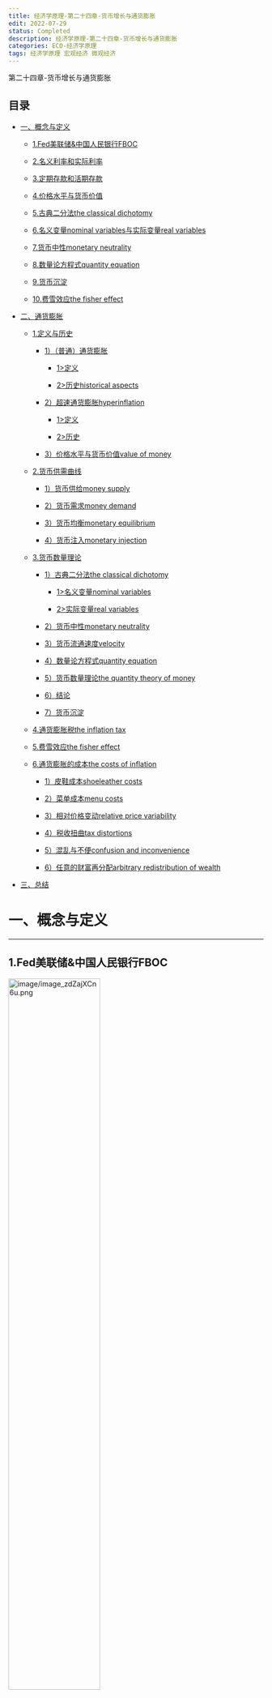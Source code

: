 ```yaml
---             
title: 经济学原理-第二十四章-货币增长与通货膨胀
edit: 2022-07-29
status: Completed
description: 经济学原理-第二十四章-货币增长与通货膨胀
categories: ECO-经济学原理
tags: 经济学原理 宏观经济 微观经济
---
```

第二十四章-货币增长与通货膨胀

## 目录

*   [一、概念与定义](#一概念与定义)

    *   [1.Fed美联储&中国人民银行FBOC](#1fed美联储中国人民银行fboc)

    *   [2.名义利率和实际利率](#2名义利率和实际利率)

    *   [3.定期存款和活期存款](#3定期存款和活期存款)

    *   [4.价格水平与货币价值](#4价格水平与货币价值)

    *   [5.古典二分法the classical dichotomy](#5古典二分法the-classical-dichotomy)

    *   [6.名义变量nominal variables与实际变量real variables](#6名义变量nominal-variables与实际变量real-variables)

    *   [7.货币中性monetary neutrality](#7货币中性monetary-neutrality)

    *   [8.数量论方程式quantity equation](#8数量论方程式quantity-equation)

    *   [9.货币沉淀](#9货币沉淀)

    *   [10.费雪效应the fisher effect](#10费雪效应the-fisher-effect)

*   [二、通货膨胀](#二通货膨胀)

    *   [1.定义与历史](#1定义与历史)

        *   [1）（普通）通货膨胀](#1普通通货膨胀)

            *   [1>定义](#1定义)

            *   [2>历史historical aspects](#2历史historical-aspects)

        *   [2）超速通货膨胀hyperinflation](#2超速通货膨胀hyperinflation)

            *   [1>定义](#1定义-1)

            *   [2>历史](#2历史)

        *   [3）价格水平与货币价值value of money](#3价格水平与货币价值value-of-money)

    *   [2.货币供需曲线](#2货币供需曲线)

        *   [1）货币供给money supply](#1货币供给money-supply)

        *   [2）货币需求money demand](#2货币需求money-demand)

        *   [3）货币均衡monetary equilibrium](#3货币均衡monetary-equilibrium)

        *   [4）货币注入monetary injection](#4货币注入monetary-injection)

    *   [3.货币数量理论](#3货币数量理论)

        *   [1）古典二分法the classical dichotomy](#1古典二分法the-classical-dichotomy)

            *   [1>名义变量nominal variables](#1名义变量nominal-variables)

            *   [2>实际变量real variables](#2实际变量real-variables)

        *   [2）货币中性monetary neutrality](#2货币中性monetary-neutrality)

        *   [3）货币流通速度velocity](#3货币流通速度velocity)

        *   [4）数量论方程式quantity equation](#4数量论方程式quantity-equation)

        *   [5）货币数量理论the quantity theory of money](#5货币数量理论the-quantity-theory-of-money)

        *   [6）结论](#6结论)

        *   [7）货币沉淀](#7货币沉淀)

    *   [4.通货膨胀税the inflation tax](#4通货膨胀税the-inflation-tax)

    *   [5.费雪效应the fisher effect](#5费雪效应the-fisher-effect)

    *   [6.通货膨胀的成本the costs of inflation](#6通货膨胀的成本the-costs-of-inflation)

        *   [1）皮鞋成本shoeleather costs](#1皮鞋成本shoeleather-costs)

        *   [2）菜单成本menu costs](#2菜单成本menu-costs)

        *   [3）相对价格变动relative price variability](#3相对价格变动relative-price-variability)

        *   [4）税收扭曲tax distortions](#4税收扭曲tax-distortions)

        *   [5）混乱与不便confusion and inconvenience](#5混乱与不便confusion-and-inconvenience)

        *   [6）任意的财富再分配arbitrary redistribution of wealth](#6任意的财富再分配arbitrary-redistribution-of-wealth)

*   [三、总结](#三总结)

# 一、概念与定义

***

## 1.Fed美联储&中国人民银行FBOC

<img src="https://raw.githubusercontent.com/TX-Leo/TX-Leo.github.io/main/_posts/2022-07-29-经济学原理-第二十四章-货币增长与通货膨胀/image/image_zdZajXCn6u.png" width="60%" alt="image/image_zdZajXCn6u.png">

***

## 2.名义利率和实际利率

<img src="https://raw.githubusercontent.com/TX-Leo/TX-Leo.github.io/main/_posts/2022-07-29-经济学原理-第二十四章-货币增长与通货膨胀/image/image_RRTkP-3Hp0.png" width="60%" alt="image/image_RRTkP-3Hp0.png">

<img src="https://raw.githubusercontent.com/TX-Leo/TX-Leo.github.io/main/_posts/2022-07-29-经济学原理-第二十四章-货币增长与通货膨胀/image/image_hmGSCClF_N.png" width="60%" alt="image/image_hmGSCClF_N.png">

***

## 3.定期存款和活期存款

<img src="https://raw.githubusercontent.com/TX-Leo/TX-Leo.github.io/main/_posts/2022-07-29-经济学原理-第二十四章-货币增长与通货膨胀/image/image_gfr0lP22sP.png" width="60%" alt="image/image_gfr0lP22sP.png">

***

## 4.价格水平与货币价值

> 货币价值=1/P

***

## 5.古典二分法the classical dichotomy

> 把变量分为这两类的方法现在称为古典二分法。

> 经济变量=名义变量+实际变量（不同经济力量影响不同变量）

***

## 6.名义变量nominal variables与实际变量real variables

名义变量是以货币单位衡量的变量。
例：名义GDP， 名义利率， 名义工资，美元价格

***

实际变量是以物质单位衡量的变量。
例：实际(不变价)GDP， 实际利率，实际工资，相对价格

***

## 7.货币中性monetary neutrality

> 货币变化只影响名义变量（但短期内可以影响实际变量）

***

## 8.数量论方程式quantity equation

> 等式：M（货币数量）x V（流通速度）=P（价格） x Y（产出数量）=产出名义值

> 增量形式：货币增长率+货币流通率（0）=通货膨胀率+产出增长率（0）→货币增长率=通货膨胀率

> 货币数量（M）改变+流通速度（V）不变→产出名义值（PxY）变动+产出（Y）基本不变→价格（P）变化→高速通货膨胀

***

## 9.货币沉淀

> 货币增长率>GDP增长率→测得货币流通速度偏小

***

## 10.费雪效应the fisher effect

> 因为：名义利率=实际利率+通货膨胀率（货币增长不影响实际利率）
> 所以：货币增长率↑→通货膨胀率↑→名义利率↑（同等程度）

***

# 二、通货膨胀

***

## 1.定义与历史

### 1）（普通）通货膨胀

#### 1>定义

> 是总体价格水平的上升

***

#### 2>历史historical aspects

<img src="https://raw.githubusercontent.com/TX-Leo/TX-Leo.github.io/main/_posts/2022-07-29-经济学原理-第二十四章-货币增长与通货膨胀/image/image_TjfG-2OpQP.png" width="60%" alt="image/image_TjfG-2OpQP.png">

<img src="https://raw.githubusercontent.com/TX-Leo/TX-Leo.github.io/main/_posts/2022-07-29-经济学原理-第二十四章-货币增长与通货膨胀/image/image_fHl7FOJw3c.png" width="60%" alt="image/image_fHl7FOJw3c.png">

<img src="https://raw.githubusercontent.com/TX-Leo/TX-Leo.github.io/main/_posts/2022-07-29-经济学原理-第二十四章-货币增长与通货膨胀/image/image_gcETmukoJc.png" width="60%" alt="image/image_gcETmukoJc.png">

***

### 2）超速通货膨胀hyperinflation

#### 1>定义

*   \[ ] 是月度通货膨胀率超过50个百分点的通货膨胀，因为政府印刷了过多的钞票以弥补其支出

***

#### 2>历史

<img src="https://raw.githubusercontent.com/TX-Leo/TX-Leo.github.io/main/_posts/2022-07-29-经济学原理-第二十四章-货币增长与通货膨胀/image/image_25WKC-R8Xo.png" width="60%" alt="image/image_25WKC-R8Xo.png">

<img src="https://raw.githubusercontent.com/TX-Leo/TX-Leo.github.io/main/_posts/2022-07-29-经济学原理-第二十四章-货币增长与通货膨胀/image/image_j_T37wqZEB.png" width="60%" alt="image/image_j_T37wqZEB.png">

***

### 3）价格水平与货币价值value of money

> 货币价值=1/P

<img src="https://raw.githubusercontent.com/TX-Leo/TX-Leo.github.io/main/_posts/2022-07-29-经济学原理-第二十四章-货币增长与通货膨胀/image/image_Pcx2cqeb0K.png" width="60%" alt="image/image_Pcx2cqeb0K.png">

***

## 2.货币供需曲线

### 1）货币供给money supply

> Fed\&PBOC控制货币供给

<img src="https://raw.githubusercontent.com/TX-Leo/TX-Leo.github.io/main/_posts/2022-07-29-经济学原理-第二十四章-货币增长与通货膨胀/image/image_TUlOzbnuXC.png" width="60%" alt="image/image_TUlOzbnuXC.png">

***

### 2）货币需求money demand

> 1.物价水平↑→货币需求↑
> 2.产出
> 3.利率

<img src="https://raw.githubusercontent.com/TX-Leo/TX-Leo.github.io/main/_posts/2022-07-29-经济学原理-第二十四章-货币增长与通货膨胀/image/image_GmkDiclLe7.png" width="60%" alt="image/image_GmkDiclLe7.png">

<img src="https://raw.githubusercontent.com/TX-Leo/TX-Leo.github.io/main/_posts/2022-07-29-经济学原理-第二十四章-货币增长与通货膨胀/image/image_7riK5vUKPQ.png" width="60%" alt="image/image_7riK5vUKPQ.png">

***

### 3）货币均衡monetary equilibrium

> 货币供给数量不变（垂直线）+货币需求数量和货币价值成双曲（PxQ=定值）

<img src="https://raw.githubusercontent.com/TX-Leo/TX-Leo.github.io/main/_posts/2022-07-29-经济学原理-第二十四章-货币增长与通货膨胀/image/image_kUWxpy2IPy.png" width="60%" alt="image/image_kUWxpy2IPy.png">

<img src="https://raw.githubusercontent.com/TX-Leo/TX-Leo.github.io/main/_posts/2022-07-29-经济学原理-第二十四章-货币增长与通货膨胀/image/image_0kc37hfZ01.png" width="60%" alt="image/image_0kc37hfZ01.png">

***

### 4）货币注入monetary injection

> 货币注入（直升机撒钱）→货币供给增加→物品需求增加（钱多了都想买东西）→物品生产不变，总数不变→物品价格上升→增加货币需求量→直到等于新的供给量→新平衡

> 其实是拿着多的钱，但是钱的价值变小，总拥有没变

<img src="https://raw.githubusercontent.com/TX-Leo/TX-Leo.github.io/main/_posts/2022-07-29-经济学原理-第二十四章-货币增长与通货膨胀/image/image_CZrmmNTZkT.png" width="60%" alt="image/image_CZrmmNTZkT.png">

<img src="https://raw.githubusercontent.com/TX-Leo/TX-Leo.github.io/main/_posts/2022-07-29-经济学原理-第二十四章-货币增长与通货膨胀/image/image_imHqp_VOtL.png" width="60%" alt="image/image_imHqp_VOtL.png">

***

## 3.货币数量理论

### 1）古典二分法the classical dichotomy

> 把变量分为这两类的方法现在称为古典二分法。

> 经济变量=名义变量+实际变量（不同经济力量影响不同变量）

<img src="https://raw.githubusercontent.com/TX-Leo/TX-Leo.github.io/main/_posts/2022-07-29-经济学原理-第二十四章-货币增长与通货膨胀/image/image_h7AuhnRkDb.png" width="60%" alt="image/image_h7AuhnRkDb.png">

***

#### 1>名义变量nominal variables

古典二分法与货币中性

名义变量是以货币单位衡量的变量。
例：名义GDP， 名义利率， 名义工资，美元价格

***

#### 2>实际变量real variables

实际变量是以物质单位衡量的变量。
例：实际(不变价)GDP， 实际利率，实际工资，相对价格

<img src="https://raw.githubusercontent.com/TX-Leo/TX-Leo.github.io/main/_posts/2022-07-29-经济学原理-第二十四章-货币增长与通货膨胀/image/image_QFzHYAaj9j.png" width="60%" alt="image/image_QFzHYAaj9j.png">

<img src="https://raw.githubusercontent.com/TX-Leo/TX-Leo.github.io/main/_posts/2022-07-29-经济学原理-第二十四章-货币增长与通货膨胀/image/image_dQGpq9T2PQ.png" width="60%" alt="image/image_dQGpq9T2PQ.png">

***

### 2）货币中性monetary neutrality

> 货币变化只影响**名义变量**（但短期内可以影响实际变量）

<img src="https://raw.githubusercontent.com/TX-Leo/TX-Leo.github.io/main/_posts/2022-07-29-经济学原理-第二十四章-货币增长与通货膨胀/image/image_1opyGYNjeA.png" width="60%" alt="image/image_1opyGYNjeA.png">

<img src="https://raw.githubusercontent.com/TX-Leo/TX-Leo.github.io/main/_posts/2022-07-29-经济学原理-第二十四章-货币增长与通货膨胀/image/image_zu4fbD73U0.png" width="60%" alt="image/image_zu4fbD73U0.png">

***

### 3）货币流通速度velocity

> 1美元从一个人到另一个人→相对稳定

<img src="https://raw.githubusercontent.com/TX-Leo/TX-Leo.github.io/main/_posts/2022-07-29-经济学原理-第二十四章-货币增长与通货膨胀/image/image_Jji2Wm3Tq5.png" width="60%" alt="image/image_Jji2Wm3Tq5.png">

<img src="https://raw.githubusercontent.com/TX-Leo/TX-Leo.github.io/main/_posts/2022-07-29-经济学原理-第二十四章-货币增长与通货膨胀/image/image_NDhWYzhl9S.png" width="60%" alt="image/image_NDhWYzhl9S.png">

***

### 4）数量论方程式quantity equation

> 等式：M（货币数量）x V（流通速度）=P（价格） x Y（产出数量）=产出名义值=名义GDP=物价水平\*真实GDP

> 增量形式：货币增长率+货币流通率（0）=通货膨胀率+产出增长率（0）→货币增长率=通货膨胀率

<img src="https://raw.githubusercontent.com/TX-Leo/TX-Leo.github.io/main/_posts/2022-07-29-经济学原理-第二十四章-货币增长与通货膨胀/image/image_Tkij3SiOhI.png" width="60%" alt="image/image_Tkij3SiOhI.png">

<img src="https://raw.githubusercontent.com/TX-Leo/TX-Leo.github.io/main/_posts/2022-07-29-经济学原理-第二十四章-货币增长与通货膨胀/image/image_IYOz6RSXlh.png" width="60%" alt="image/image_IYOz6RSXlh.png">

> 货币增长率=通胀率+真实GDP增长率

***

### 5）货币数量理论the quantity theory of money

> 价格水平&通货膨胀率（长期）：货币数量增长→货币价值减小→价格水平上升

<img src="https://raw.githubusercontent.com/TX-Leo/TX-Leo.github.io/main/_posts/2022-07-29-经济学原理-第二十四章-货币增长与通货膨胀/image/image_xFKvLzDx4l.png" width="60%" alt="image/image_xFKvLzDx4l.png">

<img src="https://raw.githubusercontent.com/TX-Leo/TX-Leo.github.io/main/_posts/2022-07-29-经济学原理-第二十四章-货币增长与通货膨胀/image/image_7nzfMtQaq6.png" width="60%" alt="image/image_7nzfMtQaq6.png">

***

### 6）结论

> 货币数量（M）改变+流通速度（V）不变→产出名义值（PxY）变动+产出（Y）基本不变→价格（P）变化→高速通货膨胀

<img src="https://raw.githubusercontent.com/TX-Leo/TX-Leo.github.io/main/_posts/2022-07-29-经济学原理-第二十四章-货币增长与通货膨胀/image/image_f7z2w5NWwZ.png" width="60%" alt="image/image_f7z2w5NWwZ.png">

<img src="https://raw.githubusercontent.com/TX-Leo/TX-Leo.github.io/main/_posts/2022-07-29-经济学原理-第二十四章-货币增长与通货膨胀/image/image_rvPiBHjRFt.png" width="60%" alt="image/image_rvPiBHjRFt.png">

<img src="https://raw.githubusercontent.com/TX-Leo/TX-Leo.github.io/main/_posts/2022-07-29-经济学原理-第二十四章-货币增长与通货膨胀/image/image_gJ2293RTC6.png" width="60%" alt="image/image_gJ2293RTC6.png">

***

### 7）货币沉淀

> 货币增长率>GDP增长率→测得货币流通速度偏小

<img src="https://raw.githubusercontent.com/TX-Leo/TX-Leo.github.io/main/_posts/2022-07-29-经济学原理-第二十四章-货币增长与通货膨胀/image/image_Q_1EKcWX4I.png" width="60%" alt="image/image_Q_1EKcWX4I.png">

***

## 4.通货膨胀税the inflation tax

> 政府支出变多→多印钞票→**相当于向货币持有者征税**→政府支出削减时→通货膨胀结束

<img src="https://raw.githubusercontent.com/TX-Leo/TX-Leo.github.io/main/_posts/2022-07-29-经济学原理-第二十四章-货币增长与通货膨胀/image/image_ksvdJBiRA_.png" width="60%" alt="image/image_ksvdJBiRA_.png">

***

## 5.费雪效应the fisher effect

> 因为：**名义利率=实际利率+通货膨胀率**（货币增长不影响实际利率）
> 所以：货币增长率↑→通货膨胀率↑→名义利率↑（同等程度）

<img src="https://raw.githubusercontent.com/TX-Leo/TX-Leo.github.io/main/_posts/2022-07-29-经济学原理-第二十四章-货币增长与通货膨胀/image/image_UXksBMRgyx.png" width="60%" alt="image/image_UXksBMRgyx.png">

<img src="https://raw.githubusercontent.com/TX-Leo/TX-Leo.github.io/main/_posts/2022-07-29-经济学原理-第二十四章-货币增长与通货膨胀/image/image_d73Ct7Vku-.png" width="60%" alt="image/image_d73Ct7Vku-.png">

> 费雪效应The Fisher Effect
> 因此，当中央银行提高货币增长率时，通货膨胀率上升，名义利率会有同等数量的上升。
> 这种名义利率根据通货膨胀的调整被称为费雪效应

<img src="https://raw.githubusercontent.com/TX-Leo/TX-Leo.github.io/main/_posts/2022-07-29-经济学原理-第二十四章-货币增长与通货膨胀/image/image_gYYfEni053.png" width="60%" alt="image/image_gYYfEni053.png">

***

## 6.通货膨胀的成本the costs of inflation

### 1）皮鞋成本shoeleather costs

> 通货膨胀→多花钱→去银行取钱→这个过程耽误了生产性活动

<img src="https://raw.githubusercontent.com/TX-Leo/TX-Leo.github.io/main/_posts/2022-07-29-经济学原理-第二十四章-货币增长与通货膨胀/image/image_-gDlmKe8sx.png" width="60%" alt="image/image_-gDlmKe8sx.png">

<img src="https://raw.githubusercontent.com/TX-Leo/TX-Leo.github.io/main/_posts/2022-07-29-经济学原理-第二十四章-货币增长与通货膨胀/image/image_FpLghE8euH.png" width="60%" alt="image/image_FpLghE8euH.png">

<img src="https://raw.githubusercontent.com/TX-Leo/TX-Leo.github.io/main/_posts/2022-07-29-经济学原理-第二十四章-货币增长与通货膨胀/image/image_xBYrVfiK0r.png" width="60%" alt="image/image_xBYrVfiK0r.png">

***

### 2）菜单成本menu costs

> 通货膨胀→调整物品价格→这个过程耽误了生产性活动

<img src="https://raw.githubusercontent.com/TX-Leo/TX-Leo.github.io/main/_posts/2022-07-29-经济学原理-第二十四章-货币增长与通货膨胀/image/image_6l1Cg_S2PZ.png" width="60%" alt="image/image_6l1Cg_S2PZ.png">

***

### 3）相对价格变动relative price variability

> 资源无法配置到最优

<img src="https://raw.githubusercontent.com/TX-Leo/TX-Leo.github.io/main/_posts/2022-07-29-经济学原理-第二十四章-货币增长与通货膨胀/image/image_ocSOtIQAE0.png" width="60%" alt="image/image_ocSOtIQAE0.png">

***

### 4）税收扭曲tax distortions

> 虽然名义利率增加，但是实际利率下降，甚至是负数（减去通货膨胀率）→储蓄的吸引力下降

<img src="https://raw.githubusercontent.com/TX-Leo/TX-Leo.github.io/main/_posts/2022-07-29-经济学原理-第二十四章-货币增长与通货膨胀/image/image_1h1J6l3x-z.png" width="60%" alt="image/image_1h1J6l3x-z.png">

<img src="https://raw.githubusercontent.com/TX-Leo/TX-Leo.github.io/main/_posts/2022-07-29-经济学原理-第二十四章-货币增长与通货膨胀/image/image_SHGQjLxQ11.png" width="60%" alt="image/image_SHGQjLxQ11.png">

<img src="https://raw.githubusercontent.com/TX-Leo/TX-Leo.github.io/main/_posts/2022-07-29-经济学原理-第二十四章-货币增长与通货膨胀/image/image_lz7kPfuXdn.png" width="60%" alt="image/image_lz7kPfuXdn.png">

***

### 5）混乱与不便confusion and inconvenience

> 钱现在的价值不确定了

<img src="https://raw.githubusercontent.com/TX-Leo/TX-Leo.github.io/main/_posts/2022-07-29-经济学原理-第二十四章-货币增长与通货膨胀/image/image_FQEtVfgM9N.png" width="60%" alt="image/image_FQEtVfgM9N.png">

***

### 6）任意的财富再分配arbitrary redistribution of wealth

> 记账出bug了

<img src="https://raw.githubusercontent.com/TX-Leo/TX-Leo.github.io/main/_posts/2022-07-29-经济学原理-第二十四章-货币增长与通货膨胀/image/image_SbkBvPNrgW.png" width="60%" alt="image/image_SbkBvPNrgW.png">

***

# 三、总结

<img src="https://raw.githubusercontent.com/TX-Leo/TX-Leo.github.io/main/_posts/2022-07-29-经济学原理-第二十四章-货币增长与通货膨胀/image/image_9W4fT_bC5K.png" width="60%" alt="image/image_9W4fT_bC5K.png">

<img src="https://raw.githubusercontent.com/TX-Leo/TX-Leo.github.io/main/_posts/2022-07-29-经济学原理-第二十四章-货币增长与通货膨胀/image/image_c_iDR7f9Dd.png" width="60%" alt="image/image_c_iDR7f9Dd.png">

<img src="https://raw.githubusercontent.com/TX-Leo/TX-Leo.github.io/main/_posts/2022-07-29-经济学原理-第二十四章-货币增长与通货膨胀/image/image_DYatAzFwUS.png" width="60%" alt="image/image_DYatAzFwUS.png">

<img src="https://raw.githubusercontent.com/TX-Leo/TX-Leo.github.io/main/_posts/2022-07-29-经济学原理-第二十四章-货币增长与通货膨胀/image/image_41s8YKMZrH.png" width="60%" alt="image/image_41s8YKMZrH.png">
